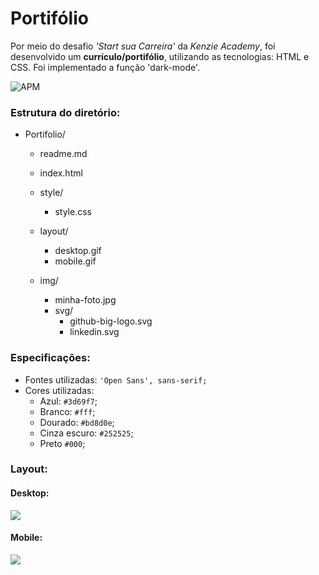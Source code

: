 # Portifólio
Por meio do desafio *'Start sua Carreira'* da *Kenzie Academy*, foi desenvolvido um **currículo/portifólio**, utilizando as tecnologias: HTML e CSS. Foi implementado a função 'dark-mode'.

![APM](https://img.shields.io/apm/l/vim-mode?color=blue)
### Estrutura do diretório:
 - Portifolio/
	
	- readme.md
	
	- index.html
	 - style/
		 - style.css
	 - layout/
		- desktop.gif
		- mobile.gif
	- img/
		- minha-foto.jpg
	  	- svg/
			- github-big-logo.svg
			- linkedin.svg
	
### Especificações:

-   Fontes utilizadas:  `'Open Sans', sans-serif;`
-   Cores utilizadas:
    -   Azul:  `#3d69f7`;
    -   Branco:  `#fff`;
    -   Dourado:  `#bd8d0e`;
    -  Cinza escuro: `#252525`;
    -   Preto `#000`;
	


### Layout:

#### Desktop: 
![](https://github.com/Bruno-Luna/Portifolio/blob/master/layout/desktop.gif)

#### Mobile: 

![](https://github.com/Bruno-Luna/Portifolio/blob/master/layout/mobile.gif)